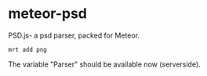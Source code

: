 # meteor-psd
PSD.js- a psd parser, packed for Meteor.

    mrt add png

The variable "Parser" should be available now (serverside).
